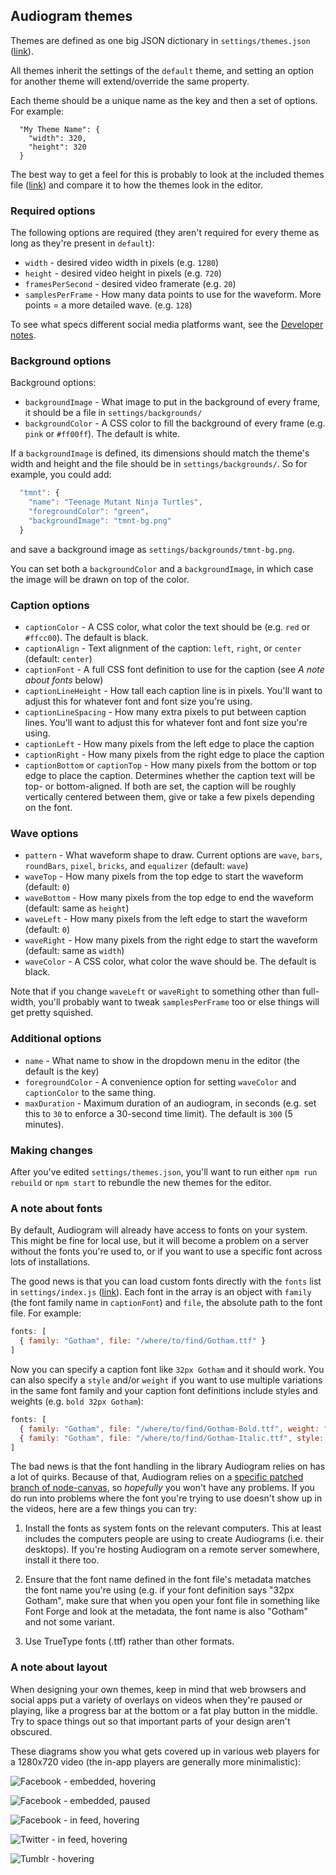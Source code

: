 ## Audiogram themes

Themes are defined as one big JSON dictionary in `settings/themes.json` ([link](settings/themes.json)).

All themes inherit the settings of the `default` theme, and setting an option for another theme will extend/override the same property.

Each theme should be a unique name as the key and then a set of options.  For example:

```
  "My Theme Name": {
    "width": 320,
    "height": 320
  }
```

The best way to get a feel for this is probably to look at the included themes file ([link](settings/themes.json)) and compare it to how the themes look in the editor.

### Required options

The following options are required (they aren't required for every theme as long as they're present in `default`):

* `width` - desired video width in pixels (e.g. `1280`)
* `height` - desired video height in pixels (e.g. `720`)
* `framesPerSecond` - desired video framerate (e.g. `20`)
* `samplesPerFrame` - How many data points to use for the waveform. More points = a more detailed wave. (e.g. `128`)

To see what specs different social media platforms want, see the [Developer notes](DEVELOPERS.md#use-different-dimensions-besides-1280x720).

### Background options

Background options:

* `backgroundImage` - What image to put in the background of every frame, it should be a file in `settings/backgrounds/`
* `backgroundColor` - A CSS color to fill the background of every frame (e.g. `pink` or `#ff00ff`). The default is white.

If a `backgroundImage` is defined, its dimensions should match the theme's width and height and the file should be in `settings/backgrounds/`. So for example, you could add:

```js
  "tmnt": {
    "name": "Teenage Mutant Ninja Turtles",
    "foregroundColor": "green",
    "backgroundImage": "tmnt-bg.png"
  }
```

and save a background image as `settings/backgrounds/tmnt-bg.png`.

You can set both a `backgroundColor` and a `backgroundImage`, in which case the image will be drawn on top of the color.

### Caption options

* `captionColor` - A CSS color, what color the text should be (e.g. `red` or `#ffcc00`). The default is black.
* `captionAlign` - Text alignment of the caption: `left`, `right`, or `center` (default: `center`)
* `captionFont` - A full CSS font definition to use for the caption (see _A note about fonts_ below)
* `captionLineHeight` - How tall each caption line is in pixels. You'll want to adjust this for whatever font and font size you're using.
* `captionLineSpacing` - How many extra pixels to put between caption lines. You'll want to adjust this for whatever font and font size you're using.
* `captionLeft` - How many pixels from the left edge to place the caption
* `captionRight` - How many pixels from the right edge to place the caption
* `captionBottom` or `captionTop` - How many pixels from the bottom or top edge to place the caption. Determines whether the caption text will be top- or bottom-aligned. If both are set, the caption will be roughly vertically centered between them, give or take a few pixels depending on the font.

### Wave options

* `pattern` - What waveform shape to draw. Current options are `wave`, `bars`, `roundBars`, `pixel`, `bricks`, and `equalizer` (default: `wave`)
* `waveTop` - How many pixels from the top edge to start the waveform (default: `0`)
* `waveBottom` - How many pixels from the top edge to end the waveform (default: same as `height`)
* `waveLeft` - How many pixels from the left edge to start the waveform (default: `0`)
* `waveRight` - How many pixels from the right edge to start the waveform (default: same as `width`)
* `waveColor` - A CSS color, what color the wave should be. The default is black.

Note that if you change `waveLeft` or `waveRight` to something other than full-width, you'll probably want to tweak `samplesPerFrame` too or else things will get pretty squished.

### Additional options

* `name` - What name to show in the dropdown menu in the editor (the default is the key)
* `foregroundColor` - A convenience option for setting `waveColor` and `captionColor` to the same thing.
* `maxDuration` - Maximum duration of an audiogram, in seconds (e.g. set this to `30` to enforce a 30-second time limit). The default is `300` (5 minutes).

### Making changes

After you've edited `settings/themes.json`, you'll want to run either `npm run rebuild` or `npm start` to rebundle the new themes for the editor.

### A note about fonts

By default, Audiogram will already have access to fonts on your system.  This might be fine for local use, but it will become a problem on a server without the fonts you're used to, or if you want to use a specific font across lots of installations.

The good news is that you can load custom fonts directly with the `fonts` list in `settings/index.js` ([link](settings/index.js#L25-L31)). Each font in the array is an object with `family` (the font family name in `captionFont`) and `file`, the absolute path to the font file.  For example:

```js
fonts: [
  { family: "Gotham", file: "/where/to/find/Gotham.ttf" }
]
```

Now you can specify a caption font like `32px Gotham` and it should work.  You can also specify a `style` and/or `weight` if you want to use multiple variations in the same font family and your caption font definitions include styles and weights (e.g. `bold 32px Gotham`):

```js
fonts: [
  { family: "Gotham", file: "/where/to/find/Gotham-Bold.ttf", weight: "bold" },
  { family: "Gotham", file: "/where/to/find/Gotham-Italic.ttf", style: "italic" }
]
```

The bad news is that the font handling in the library Audiogram relies on has a lot of quirks.  Because of that, Audiogram relies on a [specific patched branch of node-canvas](https://github.com/Automattic/node-canvas/pull/715), so _hopefully_ you won't have any problems. If you do run into problems where the font you're trying to use doesn't show up in the videos, here are a few things you can try:

1. Install the fonts as system fonts on the relevant computers. This at least includes the computers people are using to create Audiograms (i.e. their desktops). If you're hosting Audiogram on a remote server somewhere, install it there too.

2. Ensure that the font name defined in the font file's metadata matches the font name you're using (e.g. if your font definition says "32px Gotham", make sure that when you open your font file in something like Font Forge and look at the metadata, the font name is also "Gotham" and not some variant.

3. Use TrueType fonts (.ttf) rather than other formats.


### A note about layout

When designing your own themes, keep in mind that web browsers and social apps put a variety of overlays on videos when they're paused or playing, like a progress bar at the bottom or a fat play button in the middle. Try to space things out so that important parts of your design aren't obscured.

These diagrams show you what gets covered up in various web players for a 1280x720 video (the in-app players are generally more minimalistic):

![Facebook - embedded, hovering](https://cloud.githubusercontent.com/assets/2120446/17449695/3f1e008a-5b2a-11e6-8a5a-f30b80141f7e.png)

![Facebook - embedded, paused](https://cloud.githubusercontent.com/assets/2120446/17449742/7b547bec-5b2a-11e6-9107-ee79620c7612.png)

![Facebook - in feed, hovering](https://cloud.githubusercontent.com/assets/2120446/17449722/5e841f5e-5b2a-11e6-9cca-e4072b6f3eb7.png)

![Twitter - in feed, hovering](https://cloud.githubusercontent.com/assets/2120446/17449733/70d706b2-5b2a-11e6-9bbf-3659c36a4f41.png)

![Tumblr - hovering](https://cloud.githubusercontent.com/assets/2120446/17449725/6637ff5e-5b2a-11e6-90bc-62743b13860a.png)
